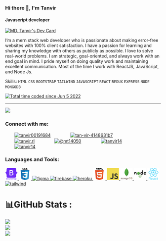 

### Hi there 👋, I'm Tanvir
#### Javascript developer 
<a href="https://app.daily.dev/mdtanvir85"><img src="https://api.daily.dev/devcards/v2/M698kHhqPUEulfhmGiGJI.png?type=default&r=ahe" width="356" alt="MD. Tanvir's Dev Card"/></a>

I’m a  mern stack web developer who is passionate about making error-free websites with 100% client satisfaction. I have a passion for learning and sharing my knowledge with others as publicly as possible. I love to solve real-world problems. I am strategic, goal-oriented, and always work with an end goal in mind. I pride myself on doing quality work and maintaining excellent communication. Most of the time I work with ReactJS, JavaScript, and Node Js.

Skills:  `HTML` `CSS` `BOOTSTRAP` `TAILWIND` `JAVASCRIPT` `REACT` `REDUX` `EXPRESS` `NODE` `MONGODB`

<div><a href="https://wakatime.com/@7ea270ac-7c04-4403-9b94-b5fe20231cec"><img src="https://wakatime.com/badge/user/7ea270ac-7c04-4403-9b94-b5fe20231cec.svg" alt="Total time coded since Jun 5 2022" /></a>
</div>

 ---
[![](https://visitcount.itsvg.in/api?id=Tanvir1407&icon=0&color=0)](https://visitcount.itsvg.in)

<h3 align="left">Connect with me:</h3>
<p align="left">
<a style='padding:30px;' href="https://twitter.com/tanvir00191684" target="blank"><img align="center" src="https://raw.githubusercontent.com/rahuldkjain/github-profile-readme-generator/master/src/images/icons/Social/twitter.svg" alt="tanvir00191684" height="30" width="40" /></a>
<a style='padding:30px;' href="https://linkedin.com/in/tan-vir-4148631b7" target="blank"><img align="center" src="https://raw.githubusercontent.com/rahuldkjain/github-profile-readme-generator/master/src/images/icons/Social/linked-in-alt.svg" alt="tan-vir-4148631b7" height="30" width="40" /></a>
<a style='padding:30px;' href="https://fb.com/tanvir.rl" target="blank"><img align="center" src="https://raw.githubusercontent.com/rahuldkjain/github-profile-readme-generator/master/src/images/icons/Social/facebook.svg" alt="tanvir.rl" height="30" width="40" /></a>
<a style='padding:30px;' href="https://www.hackerrank.com/@mt14050" target="blank"><img align="center" src="https://raw.githubusercontent.com/rahuldkjain/github-profile-readme-generator/master/src/images/icons/Social/hackerrank.svg" alt="@mt14050" height="30" width="40" /></a>
<a style='padding:30px;' href="https://codeforces.com/profile/tanvir14" target="blank"><img align="center" src="https://raw.githubusercontent.com/rahuldkjain/github-profile-readme-generator/master/src/images/icons/Social/codeforces.svg" alt="tanvir14" height="30" width="40" /></a>
<a style='padding:30px;' href="https://www.topcoder.com/members/tanvir14" target="blank"><img align="center" src="https://raw.githubusercontent.com/rahuldkjain/github-profile-readme-generator/master/src/images/icons/Social/topcoder.svg" alt="tanvir14" height="30" width="40" /></a>
</p>

<h3 align="left">Languages and Tools:</h3>
<p align="left"> <a href="https://getbootstrap.com" target="_blank" rel="noreferrer"> <img src="https://raw.githubusercontent.com/devicons/devicon/master/icons/bootstrap/bootstrap-plain-wordmark.svg" alt="bootstrap" width="40" height="40"/> </a> <a href="https://www.w3schools.com/css/" target="_blank" rel="noreferrer"> <img src="https://raw.githubusercontent.com/devicons/devicon/master/icons/css3/css3-original-wordmark.svg" alt="css3" width="40" height="40"/> </a> <a href="https://www.figma.com/" target="_blank" rel="noreferrer"> <img src="https://www.vectorlogo.zone/logos/figma/figma-icon.svg" alt="figma" width="40" height="40"/> </a> <a href="https://firebase.google.com/" target="_blank" rel="noreferrer"> <img src="https://www.vectorlogo.zone/logos/firebase/firebase-icon.svg" alt="firebase" width="40" height="40"/> </a> <a href="https://heroku.com" target="_blank" rel="noreferrer"> <img src="https://www.vectorlogo.zone/logos/heroku/heroku-icon.svg" alt="heroku" width="40" height="40"/> </a> <a href="https://www.w3.org/html/" target="_blank" rel="noreferrer"> <img src="https://raw.githubusercontent.com/devicons/devicon/master/icons/html5/html5-original-wordmark.svg" alt="html5" width="40" height="40"/> </a> <a href="https://developer.mozilla.org/en-US/docs/Web/JavaScript" target="_blank" rel="noreferrer"> <img src="https://raw.githubusercontent.com/devicons/devicon/master/icons/javascript/javascript-original.svg" alt="javascript" width="40" height="40"/> </a> <a href="https://www.mongodb.com/" target="_blank" rel="noreferrer"> <img src="https://raw.githubusercontent.com/devicons/devicon/master/icons/mongodb/mongodb-original-wordmark.svg" alt="mongodb" width="40" height="40"/> </a> <a href="https://nodejs.org" target="_blank" rel="noreferrer"> <img src="https://raw.githubusercontent.com/devicons/devicon/master/icons/nodejs/nodejs-original-wordmark.svg" alt="nodejs" width="40" height="40"/> </a> <a href="https://reactjs.org/" target="_blank" rel="noreferrer"> <img src="https://raw.githubusercontent.com/devicons/devicon/master/icons/react/react-original-wordmark.svg" alt="react" width="40" height="40"/> </a> <a href="https://tailwindcss.com/" target="_blank" rel="noreferrer"> <img src="https://www.vectorlogo.zone/logos/tailwindcss/tailwindcss-icon.svg" alt="tailwind" width="40" height="40"/> </a> </p>



# 📊GitHub Stats :
![](https://github-readme-stats.vercel.app/api?username=Tanvir1407&theme=radical&hide_border=false&include_all_commits=true&count_private=false)<br/>
![](https://github-readme-streak-stats.herokuapp.com/?user=Tanvir1407&theme=radical&hide_border=false)<br/>
![](https://github-readme-stats.vercel.app/api/top-langs/?username=Tanvir1407&theme=radical&hide_border=false&include_all_commits=true&count_private=false&layout=compact)


